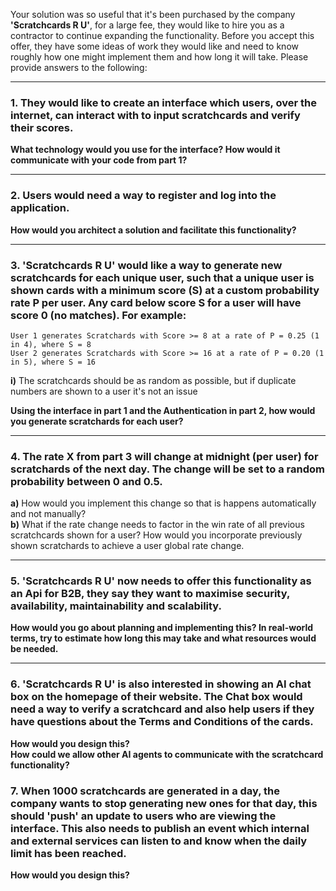 
Your solution was so useful that it's been purchased by the company **'Scratchcards R U'**, for a large fee, they would like to hire you as a contractor to continue expanding the functionality. Before you accept this offer, they have some ideas of work they would like and need to know roughly how one might implement them and how long it will take. Please provide answers to the following:

---

### 1. They would like to create an interface which users, over the internet, can interact with to input scratchcards and verify their scores.

**What technology would you use for the interface? How would it communicate with your code from part 1?**

---

### 2. Users would need a way to register and log into the application.

**How would you architect a solution and facilitate this functionality?**

---

### 3. 'Scratchcards R U' would like a way to generate new scratchcards for each unique user, such that a unique user is shown cards with a minimum score (S) at a custom probability rate P per user. Any card below score S for a user will have score 0 (no matches). For example:

```
User 1 generates Scratchards with Score >= 8 at a rate of P = 0.25 (1 in 4), where S = 8  
User 2 generates Scratchards with Score >= 16 at a rate of P = 0.20 (1 in 5), where S = 16
```

**i)** The scratchcards should be as random as possible, but if duplicate numbers are shown to a user it's not an issue

**Using the interface in part 1 and the Authentication in part 2, how would you generate scratchards for each user?**

---

### 4. The rate X from part 3 will change at midnight (per user) for scratchards of the next day. The change will be set to a random probability between 0 and 0.5.

**a)** How would you implement this change so that is happens automatically and not manually?  
**b)** What if the rate change needs to factor in the win rate of all previous scratchcards shown for a user? How would you incorporate previously  shown scratchards to achieve a user global rate change.

---

### 5. 'Scratchcards R U' now needs to offer this functionality as an Api for B2B, they say they want to maximise security, availability, maintainability and scalability.

**How would you go about planning and implementing this? In real-world terms, try to estimate how long this may take and what resources would be needed.**

---

### 6. 'Scratchcards R U' is also interested in showing an AI chat box on the homepage of their website. The Chat box would need a way to verify a scratchcard and also help users if they have questions about the Terms and Conditions of the cards.

**How would you design this?**  
**How could we allow other AI agents to communicate with the scratchcard functionality?**

### 7. When 1000 scratchcards are generated in a day, the company wants to stop generating new ones for that day, this should 'push' an update to users who are viewing the interface. This also needs to publish an event which internal and external services can listen to and know when the daily limit has been reached.

**How would you design this?**